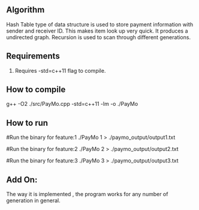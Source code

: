 
Algorithm
------------
Hash Table type of data structure is used to store payment information with sender and receiver ID. This makes item look up very quick.
It produces a undirected graph.
Recursion is used to scan through different generations.



Requirements
----------------
1. Requires -std=c++11 flag to compile.


How to compile
---------------
g++ -O2 ./src/PayMo.cpp -std=c++11 -lm -o ./PayMo


How to run
-----------
#Run the binary for feature:1
./PayMo 1 > ./paymo_output/output1.txt


#Run the binary for feature:2
./PayMo 2 > ./paymo_output/output2.txt


#Run the binary for feature:3
./PayMo 3 > ./paymo_output/output3.txt




Add On:
-------
The way it is implemented , the program works for any number of generation in general.
